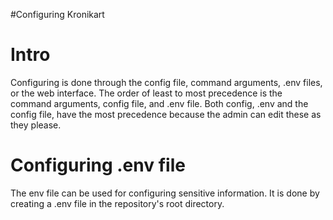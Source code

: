 #Configuring Kronikart

# Intro
Configuring is done through the config file, command arguments, .env files, or the web interface. The order of least to most precedence is the command arguments, config file, and .env file. Both config, .env and the config file, have the most precedence
because the admin can edit these as they please.


# Configuring .env file
The env file can be used for configuring sensitive information. It is done by creating a .env file in the repository's root directory.


